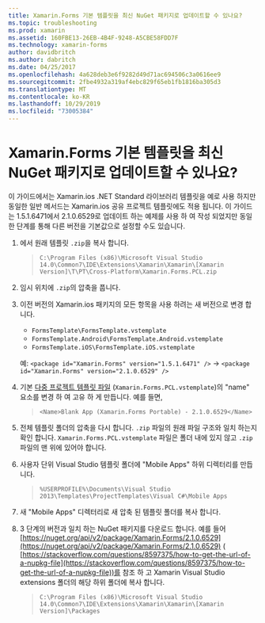 ```yaml
---
title: Xamarin.Forms 기본 템플릿을 최신 NuGet 패키지로 업데이트할 수 있나요?
ms.topic: troubleshooting
ms.prod: xamarin
ms.assetid: 160FBE13-26EB-4B4F-9248-A5CBE58FDD7F
ms.technology: xamarin-forms
author: davidbritch
ms.author: dabritch
ms.date: 04/25/2017
ms.openlocfilehash: 4a628deb3e6f9282d49d71ac694506c3a0616ee9
ms.sourcegitcommit: 2fbe4932a319af4ebc829f65eb1fb1816ba305d3
ms.translationtype: MT
ms.contentlocale: ko-KR
ms.lasthandoff: 10/29/2019
ms.locfileid: "73005384"
---
```

# <a name="can-i-update-the-xamarinforms-default-template-to-a-newer-nuget-package"></a>Xamarin.Forms 기본 템플릿을 최신 NuGet 패키지로 업데이트할 수 있나요?

이 가이드에서는 Xamarin.ios .NET Standard 라이브러리 템플릿을 예로 사용 하지만 동일한 일반 메서드는 Xamarin.ios 공유 프로젝트 템플릿에도 적용 됩니다. 이 가이드는 1.5.1.6471에서 2.1.0.6529로 업데이트 하는 예제를 사용 하 여 작성 되었지만 동일한 단계를 통해 다른 버전을 기본값으로 설정할 수도 있습니다.

1. 에서 원래 템플릿 `.zip`을 복사 합니다.

    > `C:\Program Files (x86)\Microsoft Visual Studio 14.0\Common7\IDE\Extensions\Xamarin\Xamarin\[Xamarin Version]\T\PT\Cross-Platform\Xamarin.Forms.PCL.zip`

2. 임시 위치에 `.zip`의 압축을 풉니다.

3. 이전 버전의 Xamarin.ios 패키지의 모든 항목을 사용 하려는 새 버전으로 변경 합니다.
    * `FormsTemplate\FormsTemplate.vstemplate`
    * `FormsTemplate.Android\FormsTemplate.Android.vstemplate`
    * `FormsTemplate.iOS\FormsTemplate.iOS.vstemplate`

    예: `<package id="Xamarin.Forms" version="1.5.1.6471" />` -> `<package id="Xamarin.Forms" version="2.1.0.6529" />`

4. 기본 [다중 프로젝트 템플릿 파일](https://msdn.microsoft.com/library/ms185308.aspx) (`Xamarin.Forms.PCL.vstemplate`)의 "name" 요소를 변경 하 여 고유 하 게 만듭니다. 예를 들면,

    > `<Name>Blank App (Xamarin.Forms Portable) - 2.1.0.6529</Name>`

5. 전체 템플릿 폴더의 압축을 다시 합니다. `.zip` 파일의 원래 파일 구조와 일치 하는지 확인 합니다. `Xamarin.Forms.PCL.vstemplate` 파일은 폴더 내에 있지 않고 `.zip` 파일의 맨 위에 있어야 합니다.

6. 사용자 단위 Visual Studio 템플릿 폴더에 "Mobile Apps" 하위 디렉터리를 만듭니다.
    > `%USERPROFILE%\Documents\Visual Studio 2013\Templates\ProjectTemplates\Visual C#\Mobile Apps`

7. 새 "Mobile Apps" 디렉터리로 새 압축 된 템플릿 폴더를 복사 합니다.

8. 3 단계의 버전과 일치 하는 NuGet 패키지를 다운로드 합니다. 예를 들어 [https://nuget.org/api/v2/package/Xamarin.Forms/2.1.0.6529](https://nuget.org/api/v2/package/Xamarin.Forms/2.1.0.6529) ( [https://stackoverflow.com/questions/8597375/how-to-get-the-url-of-a-nupkg-file](https://stackoverflow.com/questions/8597375/how-to-get-the-url-of-a-nupkg-file))를 참조 하 고 Xamarin Visual Studio extensions 폴더의 해당 하위 폴더에 복사 합니다.
    > `C:\Program Files (x86)\Microsoft Visual Studio 14.0\Common7\IDE\Extensions\Xamarin\Xamarin\[Xamarin Version]\Packages`
